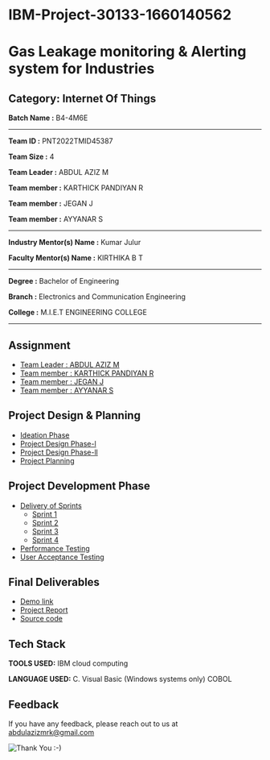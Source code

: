 # IBM-Project-30133-1660140562

# Gas Leakage monitoring & Alerting system for Industries


## Category: Internet Of Things


**Batch Name :** B4-4M6E

---

**Team ID :** PNT2022TMID45387

**Team Size :** 4

**Team Leader :** ABDUL AZIZ M

**Team member :** KARTHICK PANDIYAN R

**Team member :** JEGAN J

**Team member :** AYYANAR S

---
**Industry Mentor(s) Name :**	Kumar Julur

**Faculty Mentor(s) Name :** KIRTHIKA B T

---

**Degree	:**	
Bachelor of Engineering

**Branch	:**	
Electronics and Communication Engineering

**College	:**	
M.I.E.T ENGINEERING COLLEGE

---





## Assignment  

 - [Team Leader : ABDUL AZIZ M](https://github.com/IBM-EPBL/IBM-Project-30133-1660140562/tree/main/Assignments/Team%20Leader%20ABDUL%20AZIZ)
 - [Team member : KARTHICK PANDIYAN R](https://github.com/IBM-EPBL/IBM-Project-30133-1660140562/tree/main/Assignments/Team%20Member-2%20Karthick)
 - [Team member : JEGAN J](https://github.com/IBM-EPBL/IBM-Project-30133-1660140562/tree/main/Assignments/Team%20Member%20-%203%20JEGAN%20J)
 - [Team member : AYYANAR S](https://github.com/IBM-EPBL/IBM-Project-30133-1660140562/tree/main/Assignments/Team%20Member-1%20AYYANAR)


## Project Design & Planning

- [Ideation Phase](https://github.com/IBM-EPBL/IBM-Project-30133-1660140562/tree/main/Project%20Design%20%26%20Planning/Ideation%20Phase)
- [Project Design Phase-l](https://github.com/IBM-EPBL/IBM-Project-30133-1660140562/tree/main/Project%20Design%20%26%20Planning/Project%20Design%20Phase-l)
- [Project Design Phase-ll](https://github.com/IBM-EPBL/IBM-Project-30133-1660140562/tree/main/Project%20Design%20%26%20Planning/Project%20Design%20Phase-ll)
- [Project Planning](https://github.com/IBM-EPBL/IBM-Project-30133-1660140562/tree/main/Project%20Design%20%26%20Planning/Project%20Planning)


## Project Development Phase

- [Delivery of Sprints](https://github.com/IBM-EPBL/IBM-Project-30133-1660140562/tree/main/Project%20Development%20Phase/Delivery%20of%20Sprints)
  - [Sprint 1](https://github.com/IBM-EPBL/IBM-Project-30133-1660140562/tree/main/Project%20Development%20Phase/Delivery%20of%20Sprints/Sprint%201)
  - [Sprint 2](https://github.com/IBM-EPBL/IBM-Project-30133-1660140562/tree/main/Project%20Development%20Phase/Delivery%20of%20Sprints/Sprint%202)
  - [Sprint 3](https://github.com/IBM-EPBL/IBM-Project-30133-1660140562/tree/main/Project%20Development%20Phase/Delivery%20of%20Sprints/Sprint%203)
  - [Sprint 4](https://github.com/IBM-EPBL/IBM-Project-30133-1660140562/tree/main/Project%20Development%20Phase/Delivery%20of%20Sprints/Sprint%204)
- [Performance Testing](https://github.com/IBM-EPBL/IBM-Project-30133-1660140562/tree/main/Project%20Development%20Phase/Performance%20Testing)
- [User Acceptance Testing](https://github.com/IBM-EPBL/IBM-Project-30133-1660140562/tree/main/Project%20Development%20Phase/User%20Acceptance%20Testing)


## Final Deliverables

- [Demo link](https://github.com/IBM-EPBL/IBM-Project-30133-1660140562/tree/main/Final%20Deliverables/Demo%20link)
- [Project Report](https://github.com/IBM-EPBL/IBM-Project-30133-1660140562/tree/main/Final%20Deliverables/Project%20Report)
- [Source code](https://github.com/IBM-EPBL/IBM-Project-30133-1660140562/tree/main/Final%20Deliverables/Source%20code)


## Tech Stack

**TOOLS USED:** IBM cloud computing

**LANGUAGE USED:** C. Visual Basic (Windows systems only) COBOL


## Feedback

If you have any feedback, please reach out to us at abdulazizmrk@gmail.com




![Thank You :-)](https://i0.wp.com/paulaspoint.com/wp-content/uploads/2018/04/thank-you.jpg?fit=275%2C183)
